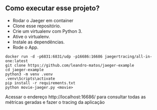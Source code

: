 
## Como executar esse projeto?

* Rodar o Jaeger em container
* Clone esse repositório.
* Crie um virtualenv com Python 3.
* Ative o virtualenv.
* Instale as dependências.
* Rode o App.

```
docker run -d -p6831:6831/udp -p16686:16686 jaegertracing/all-in-one:latest
git clone https://github.com/leandro-matos/jaeger-example
cd jaeger-example
python3 -m venv .venv
.venv\Scripts\activate
pip install -r requirements.txt
python movie-jaeger.py <movie>
```

Acessar o endereço http://localhost:16686/ para consultar todas as métricas geradas e fazer o tracing da aplicação